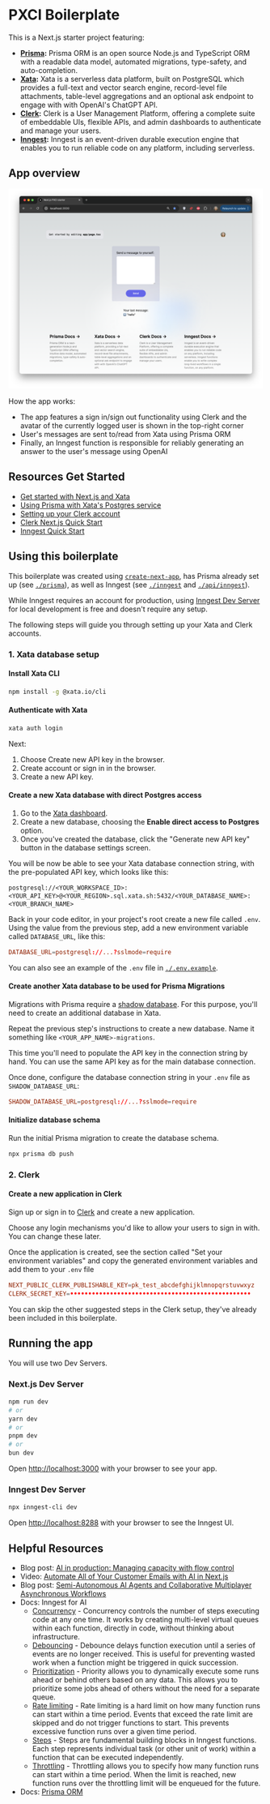 # PXCI Boilerplate

This is a Next.js starter project featuring:

- **[Prisma](https://www.prisma.io/docs):** Prisma ORM is an open source Node.js and TypeScript ORM with a readable data model, automated migrations, type-safety, and auto-completion.
- **[Xata](https://xata.io/docs):** Xata is a serverless data platform, built on PostgreSQL which provides a full-text and vector search engine, record-level file attachments, table-level aggregations and an optional ask endpoint to engage with with OpenAI's ChatGPT API.
- **[Clerk](https://clerk.com/docs):** Clerk is a User Management Platform, offering a complete suite of embeddable UIs, flexible APIs, and admin dashboards to authenticate and manage your users.
- **[Inngest](https://www.inngest.com/docs):** Inngest is an event-driven durable execution engine that enables you to run reliable code on any platform, including serverless.

## App overview

![This is a screenshot of a web page with the title "Next.js PXCI starter" visible in the browser tab. The page features a text box titled "Send a message to yourself:" with a "Send" button below it. Below the button, there is a section displaying "Your last message: 'hello'". A user profile icon is visible in the top right corner of the page.](./app.png)

How the app works:

- The app features a sign in/sign out functionality using Clerk and the avatar of the currently logged user is shown in the top-right corner
- User's messages are sent to/read from Xata using Prisma ORM
- Finally, an Inngest function is responsible for reliably generating an answer to the user's message using OpenAI

## Resources Get Started

- [Get started with Next.js and Xata](https://xata.io/docs/getting-started/nextjs)
- [Using Prisma with Xata's Postgres service](https://xata.io/blog/prisma-postgres-xata-integration)
- [Setting up your Clerk account](https://clerk.com/docs/quickstarts/setup-clerk)
- [Clerk Next.js Quick Start](https://clerk.com/docs/quickstarts/nextjs)
- [Inngest Quick Start](https://www.inngest.com/docs/quick-start)

## Using this boilerplate

This boilerplate was created using [`create-next-app`](https://github.com/vercel/next.js/tree/canary/packages/create-next-app), has Prisma already set up (see [`./prisma`](./prisma)), as well as Inngest (see [`./inngest`](./inngest) and [`./api/inngest`](./api/inngest)).

While Inngest requires an account for production, using [Inngest Dev Server](https://www.inngest.com/docs/local-development) for local development is free and doesn't require any setup.

The following steps will guide you through setting up your Xata and Clerk accounts.

### 1. Xata database setup

#### Install Xata CLI

```bash
npm install -g @xata.io/cli
```

#### Authenticate with Xata

```bash
xata auth login
```

Next:

1. Choose Create new API key in the browser.
2. Create account or sign in in the browser.
3. Create a new API key.

#### Create a new Xata database with direct Postgres access

1. Go to the [Xata dashboard](https://app.xata.io/).
2. Create a new database, choosing the **Enable direct access to Postgres** option.
3. Once you've created the database, click the "Generate new API key" button in the database settings screen.

You will be now be able to see your Xata database connection string, with the pre-populated API key, which looks like this:

```
postgresql://<YOUR_WORKSPACE_ID>:<YOUR_API_KEY>@<YOUR_REGION>.sql.xata.sh:5432/<YOUR_DATABASE_NAME>:<YOUR_BRANCH_NAME>
```

<!-- REWORD -->

Back in your code editor, in your project's root create a new file called `.env`. Using the value from the previous step, add a new environment variable called `DATABASE_URL`, like this:

```conf
DATABASE_URL=postgresql://...?sslmode=require
```

You can also see an example of the `.env` file in [`./.env.example`](./.env.example).

#### Create another Xata database to be used for Prisma Migrations

Migrations with Prisma require a [shadow database](https://www.prisma.io/docs/orm/prisma-migrate/understanding-prisma-migrate/shadow-database). For this purpose, you'll need to create an additional database in Xata.

Repeat the previous step's instructions to create a new database. Name it something like `<YOUR_APP_NAME>-migrations`.

This time you'll need to populate the API key in the connection string by hand. You can use the same API key as for the main database connection.

Once done, configure the database connection string in your `.env` file as `SHADOW_DATABASE_URL`:

```conf
SHADOW_DATABASE_URL=postgresql://...?sslmode=require
```

#### Initialize database schema

Run the initial Prisma migration to create the database schema.

```bash
npx prisma db push
```

### 2. Clerk

#### Create a new application in Clerk

Sign up or sign in to [Clerk](https://dashboard.clerk.com/) and create a new application.

Choose any login mechanisms you'd like to allow your users to sign in with. You can change these later.

Once the application is created, see the section called "Set your environment variables" and copy the generated environment variables and add them to your `.env` file

```conf
NEXT_PUBLIC_CLERK_PUBLISHABLE_KEY=pk_test_abcdefghijklmnopqrstuvwxyz
CLERK_SECRET_KEY=••••••••••••••••••••••••••••••••••••••••••••••••••
```

You can skip the other suggested steps in the Clerk setup, they've already been included in this boilerplate.

## Running the app

You will use two Dev Servers.

### Next.js Dev Server

```bash
npm run dev
# or
yarn dev
# or
pnpm dev
# or
bun dev
```

Open [http://localhost:3000](http://localhost:3000) with your browser to see your app.

### Inngest Dev Server

```bash
npx inngest-cli dev
```

Open [http://localhost:8288](http://localhost:8288) with your browser to see the Inngest UI.

## Helpful Resources

- Blog post: [AI in production: Managing capacity with flow control](https://inngest.com/blog/ai-in-production-managing-capacity-with-flow-control)
- Video: [Automate All of Your Customer Emails with AI in Next.js](https://www.youtube.com/watch?v=EoFI_Bmzb4g)
- Blog post: [Semi-Autonomous AI Agents and Collaborative Multiplayer Asynchronous Workflows](https://inngest.com/blog/semi-autonomous-ai-agents)
- Docs: Inngest for AI
  - [Concurrency](https://inngest.com/docs/concurrency) - Concurrency controls the number of steps executing code at any one time. It works by creating multi-level virtual queues within each function, directly in code, without thinking about infrastructure.
  - [Debouncing](https://inngest.com/docs/guides/debounce) - Debounce delays function execution until a series of events are no longer received. This is useful for preventing wasted work when a function might be triggered in quick succession.
  - [Prioritization](https://inngest.com/docs/guides/priority) - Priority allows you to dynamically execute some runs ahead or behind others based on any data. This allows you to prioritize some jobs ahead of others without the need for a separate queue.
  - [Rate limiting](https://inngest.com/docs/guides/rate-limiting) - Rate limiting is a hard limit on how many function runs can start within a time period. Events that exceed the rate limit are skipped and do not trigger functions to start. This prevents excessive function runs over a given time period.
  - [Steps](https://www.inngest.com/docs/learn/inngest-steps) - Steps are fundamental building blocks in Inngest functions. Each step represents individual task (or other unit of work) within a function that can be executed independently.
  - [Throttling](https://inngest.com/docs/guides/throttling) - Throttling allows you to specify how many function runs can start within a time period. When the limit is reached, new function runs over the throttling limit will be enqueued for the future.
- Docs: [Prisma ORM](https://www.prisma.io/docs/orm)
